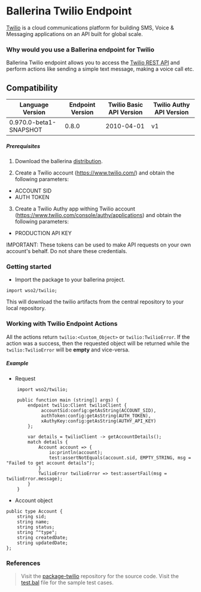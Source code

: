# Ballerina Twilio Endpoint

[Twilio](https://www.twilio.com/) is a cloud communications platform for building SMS, Voice & Messaging applications on 
an API built for global scale.

### Why would you use a Ballerina endpoint for Twilio

Ballerina Twilio endpoint allows you to access the [Twilio REST API](https://www.twilio.com/docs/api) and perform 
actions like sending a simple text message, making a voice call etc.

## Compatibility

| Language Version           | Endpoint Version    | Twilio Basic API Version | Twilio Authy API Version |
| -------------------------- | ------------------- | ------------------------ | ------------------------ |
| 0.970.0-beta1-SNAPSHOT     | 0.8.0               | 2010-04-01               | v1                       |

##### Prerequisites

1. Download the ballerina [distribution](https://ballerinalang.org/downloads/).

2. Create a Twilio account (https://www.twilio.com/) and obtain the following parameters:
* ACCOUNT SID
* AUTH TOKEN

3. Create a Twilio Authy app withing Twilio account (https://www.twilio.com/console/authy/applications) and obtain the
following parameters:
* PRODUCTION API KEY

IMPORTANT: These tokens can be used to make API requests on your own account's behalf. Do not share these credentials.

### Getting started

* Import the package to your ballerina project.
```
import wso2/twilio;
```
This will download the twilio artifacts from the central repository to your local repository.

### Working with Twilio Endpoint Actions

All the actions return `twilio:<Custom_Object>` or `twilio:TwilioError`. If the action was a success, then the
requested object will be returned while the `twilio:TwilioError` will be **empty** and vice-versa.

##### Example
* Request
```
    import wso2/twilio;

    public function main (string[] args) {
        endpoint twilio:Client twilioClient {
             accountSid:config:getAsString(ACCOUNT_SID),
             authToken:config:getAsString(AUTH_TOKEN),
             xAuthyKey:config:getAsString(AUTHY_API_KEY)
        };

        var details = twilioClient -> getAccountDetails();
        match details {
            Account account => {
                io:println(account);
                test:assertNotEquals(account.sid, EMPTY_STRING, msg = "Failed to get account details");
            }
            TwilioError twilioError => test:assertFail(msg = twilioError.message);
        }
    }

```

* Account object
```
public type Account {
    string sid;
    string name;
    string status;
    string ^"type";
    string createdDate;
    string updatedDate;
};
```

### References

> Visit the [package-twilio](https://github.com/wso2-ballerina/package-twilio) repository for the source code.
> Visit the [test.bal](https://github.com/wso2-ballerina/package-twilio/blob/master/twilio/tests/test.bal) file
for the sample test cases.
